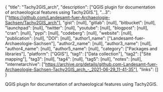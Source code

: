 {
  "title": "Tachy2GIS_arch",
  "description": ["QGIS plugin for documentation of archaeological features using Tachy2GIS."],
  "...3": ["https://github.com/Landesamt-fuer-Archaeologie-Sachsen/Tachy2GIS_arch"],
  "gist": [null],
  "gitlab": [null],
  "bitbucket": [null],
  "launchpad": [null],
  "twitter": [null],
  "youtube": [null],
  "blogpost": [null],
  "cran": [null],
  "pypi": [null],
  "codeberg": [null],
  "website": [null],
  "publication": [null],
  "DOI": [null],
  "author1_name": ["Landesamt-fuer-Archaeologie-Sachsen"],
  "author2_name": [null],
  "author3_name": [null],
  "author4_name": [null],
  "author5_name": [null],
  "category": ["Packages and libraries"],
  "platform": ["QGIS"],
  "tag1": ["Data collection"],
  "tag2": ["Site mapping"],
  "tag3": [null],
  "tag4": [null],
  "tag5": [null],
  "notes": [null],
  "internetarchive": ["https://archive.org/details/github.com-Landesamt-fuer-Archaeologie-Sachsen-Tachy2GIS_arch_-_2021-06-29_11-41-35"],
  "links": []
}

<!-- Generated by csv2md.R – do not edit by hand -->

QGIS plugin for documentation of archaeological features using Tachy2GIS.